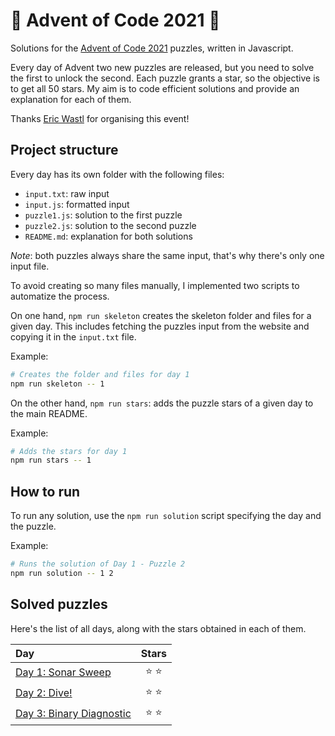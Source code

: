 # 🌲 Advent of Code 2021 🌲

Solutions for the [Advent of Code 2021](https://adventofcode.com/2021) puzzles, written in Javascript.

Every day of Advent two new puzzles are released, but you need to solve the first to unlock the second. Each puzzle grants a star, so the objective is to get all 50 stars. My aim is to code efficient solutions and provide an explanation for each of them.

Thanks [Eric Wastl](https://twitter.com/ericwastl) for organising this event!

## Project structure

Every day has its own folder with the following files:

- `input.txt`: raw input
- `input.js`: formatted input
- `puzzle1.js`: solution to the first puzzle
- `puzzle2.js`: solution to the second puzzle
- `README.md`: explanation for both solutions

_Note_: both puzzles always share the same input, that's why there's only one input file.

To avoid creating so many files manually, I implemented two scripts to automatize the process.

On one hand, `npm run skeleton` creates the skeleton folder and files for a given day.
This includes fetching the puzzles input from the website and copying it in the `input.txt` file.

Example:

```sh
# Creates the folder and files for day 1
npm run skeleton -- 1
```

On the other hand, `npm run stars`: adds the puzzle stars of a given day to the main README.

Example:

```sh
# Adds the stars for day 1
npm run stars -- 1
```

## How to run

To run any solution, use the `npm run solution` script specifying the day and the puzzle.

Example:

```sh
# Runs the solution of Day 1 - Puzzle 2
npm run solution -- 1 2
```

## Solved puzzles

Here's the list of all days, along with the stars obtained in each of them.

| Day                                |  Stars  |
| :--------------------------------- | :-----: |
| [Day 1: Sonar Sweep](./day1)       | ⭐️ ⭐️ |
| [Day 2: Dive!](./day2)             | ⭐️ ⭐️ |
| [Day 3: Binary Diagnostic](./day3) | ⭐️ ⭐️ |
